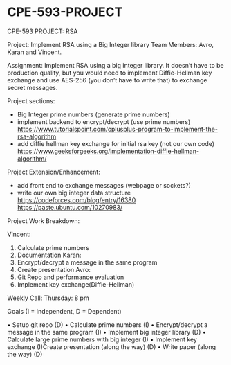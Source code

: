 # CPE-593-PROJECT
CPE-593 PROJECT: RSA

Project: Implement RSA using a Big Integer library
Team Members: Avro, Karan and Vincent.


Assignment:
Implement RSA using a big integer library. It doesn’t have to be production quality, but you would need to implement Diffie-Hellman key exchange and use AES-256 (you don’t have to write that) to exchange secret messages.

Project sections:
- Big Integer prime numbers (generate prime numbers)
- implement backend to encrypt/decrypt (use prime numbers)
https://www.tutorialspoint.com/cplusplus-program-to-implement-the-rsa-algorithm 
- add diffie hellman key exchange for initial rsa key (not our own code)
https://www.geeksforgeeks.org/implementation-diffie-hellman-algorithm/ 

Project Extension/Enhancement:
- add front end to exchange messages (webpage or sockets?)
- write our own big integer data structure
https://codeforces.com/blog/entry/16380 
https://paste.ubuntu.com/10270983/ 

Project Work Breakdown:

Vincent:
1.	Calculate prime numbers
2.	Documentation
Karan:
1.	Encrypt/decrypt a message in the same program
2.	Create presentation
Avro:
1.	Git Repo and performance evaluation
2.	Implement key exchange(Diffie-Hellman)

Weekly Call: Thursday: 8 pm

Goals (I = Independent, D = Dependent)

•	Setup git repo (D)
•	Calculate prime numbers  (I)
•	Encrypt/decrypt a message in the same program (I)
•	Implement big integer library (D)
•	Calculate large prime numbers with big integer (I)
•	Implement key exchange (I)Create presentation (along the way) (D)
•	Write paper (along the way) (D)
